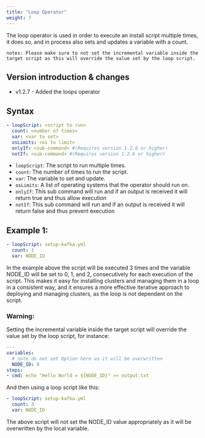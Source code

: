 ```yaml
---
title: "Loop Operator"
weight: 7
---
```

The loop operator is used in order to execute an install script multiple times, it does so, and in process also sets and updates a variable with a count.

``notes:
Please make sure to not set the incremental variable inside the target script as this will override the value set by the loop script.
``

## Version introduction & changes
* v1.2.7 - Added the loops operator

## Syntax

```yaml
- loopScript: <script to run>
  count: <number of times>
  var: <var to set>
  osLimits: <os to limit>
  onlyIf: <sub-command> #(Requires version 1.2.6 or higher)
  notIf: <sub-command> #(Requires version 1.2.6 or higher)
```

* `loopScript`: The script to run multiple times.
* `count`: The number of times to run the script.
* `var`: The variable to set and update.
* `osLimits`: A list of operating systems that the operator should run on.
* `onlyIf`: This sub command will run and if an output is received it will return true and thus allow execution
* `notIf`: This sub command will run and if an output is received it will return false and thus prevent execution

## Example 1:

```yaml
- loopScript: setup-kafka.yml
  count: 3
  var: NODE_ID
```

In the example above the script will be executed 3 times and the variable NODE_ID will be set to 0, 1, and 2, consecutively for each execution of the script.
This makes it easy for installing clusters and managing them in a loop in a consistent way, and it ensures a more effective iterative approach to deploying and managing clusters, as the loop is not dependent on the script.

### Warning:

Setting the incremental variable inside the target script will override the value set by the loop script, for instance:

```yaml
---
variables:
  # note do not set Option here as it will be overwritten
  NODE_ID: 0
steps:
- cmd: echo "Hello World = ${NODE_ID}" >> output.txt
```

And  then using a loop script like this:

```yaml
- loopScript: setup-kafka.yml
  count: 3
  var: NODE_ID
```

The above script will not set the NODE_ID value appropriately as it will be overwritten by the local variable.